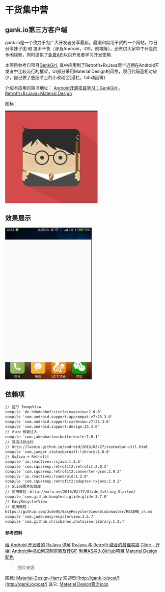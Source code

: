 # 干货集中营
## gank.io第三方客户端
gank.io是一个致力于为广大开发者分享最新，最潮和实用干货的一个网站，每日分享妹子图 和 技术干货（涉及Android，iOS，前端等），还有供大家中午休息的休闲视频，同时提供了[免费API](http://gank.io/api)以供开发者学习开发使用.

本项目参考自项目[GankGirl](https://github.com/gaolonglong/GankGirl), 其中应用到了Retrofit+RxJava两个近期在Android开发者中比较流行的框架，UI部分采用Material Design的风格，项目代码量相对较少，自己做了些细节上的小改动(沉浸栏，fab动画等)

介绍本应用的简书地址：
[Android开源项目学习：GankGirl - Retrofit+RxJava+Material Design](http://www.jianshu.com/p/f358d8ce3185)

图标：

![icon](screenshot/img_launcher.jpg)

## 效果展示
![效果](screenshot/ganhuo.gif)

## 依赖项
```
// 圆形 ImageView
compile 'de.hdodenhof:circleimageview:2.0.0'
compile 'com.android.support:appcompat-v7:23.3.0'
compile 'com.android.support:cardview-v7:23.3.0'
compile 'com.android.support:design:23.3.0'
// View 依赖注入
compile 'com.jakewharton:butterknife:7.0.1'
// 沉浸式状态栏
// http://laobie.github.io/android/2016/03/27/statusbar-util.html
compile 'com.jaeger.statusbaruitl:library:1.0.0'
// RxJava + Retrofit
compile 'io.reactivex:rxjava:1.1.5'
compile 'com.squareup.retrofit2:retrofit:2.0.2'
compile 'com.squareup.retrofit2:converter-gson:2.0.2'
compile 'io.reactivex:rxandroid:1.2.0'
compile 'com.squareup.retrofit2:adapter-rxjava:2.0.2'
// Glide图片加载库
// 使用教程：http://mrfu.me/2016/02/27/Glide_Getting_Started/
compile 'com.github.bumptech.glide:glide:3.7.0'
// EasyRecyclerView
// 使用教程：https://github.com/Jude95/EasyRecyclerView/blob/master/README_ch.md
compile 'com.jude:easyrecyclerview:3.5.7'
compile 'com.github.chrisbanes.photoview:library:1.2.4'
```

#### 参考资料
[给 Android 开发者的 RxJava 详解](http://gank.io/post/560e15be2dca930e00da1083)
[RxJava 与 Retrofit 结合的最佳实践](http://gank.io/post/56e80c2c677659311bed9841)
[Glide - 开始!](http://mrfu.me/2016/02/27/Glide_Getting_Started/)
[Android手机如何录制屏幕及转GIF](http://www.jianshu.com/p/9a1825e679b7)
[利用AS导入GitHub项目](http://anany.me/2015/11/02/git/#more)
[Material Design配色](http://www.materialpalette.com/)

> 图片来源

图标: [Material-Design-Harry](https://dribbble.com/shots/2209211-Material-Design-Harry)
欢迎页:[http://gank.io/post/](http://gank.io/post/)
其它: [Material Design官方icon](https://design.google.com/icons/)
